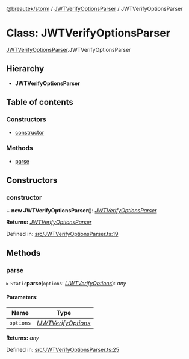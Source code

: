 [@breautek/storm](../README.md) / [JWTVerifyOptionsParser](../modules/jwtverifyoptionsparser.md) / JWTVerifyOptionsParser

# Class: JWTVerifyOptionsParser

[JWTVerifyOptionsParser](../modules/jwtverifyoptionsparser.md).JWTVerifyOptionsParser

## Hierarchy

* **JWTVerifyOptionsParser**

## Table of contents

### Constructors

- [constructor](jwtverifyoptionsparser.jwtverifyoptionsparser-1.md#constructor)

### Methods

- [parse](jwtverifyoptionsparser.jwtverifyoptionsparser-1.md#parse)

## Constructors

### constructor

\+ **new JWTVerifyOptionsParser**(): [*JWTVerifyOptionsParser*](jwtverifyoptionsparser.jwtverifyoptionsparser-1.md)

**Returns:** [*JWTVerifyOptionsParser*](jwtverifyoptionsparser.jwtverifyoptionsparser-1.md)

Defined in: [src/JWTVerifyOptionsParser.ts:19](https://github.com/breautek/storm/blob/0cbae4b/src/JWTVerifyOptionsParser.ts#L19)

## Methods

### parse

▸ `Static`**parse**(`options`: [*IJWTVerifyOptions*](../interfaces/ijwtverifyoptions.ijwtverifyoptions-1.md)): *any*

#### Parameters:

Name | Type |
------ | ------ |
`options` | [*IJWTVerifyOptions*](../interfaces/ijwtverifyoptions.ijwtverifyoptions-1.md) |

**Returns:** *any*

Defined in: [src/JWTVerifyOptionsParser.ts:25](https://github.com/breautek/storm/blob/0cbae4b/src/JWTVerifyOptionsParser.ts#L25)
